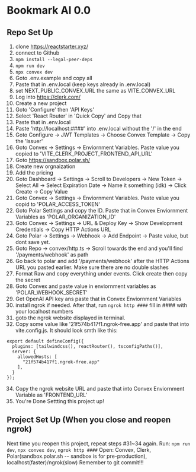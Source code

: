 # Bookmark AI 0.0

## Repo Set Up

1. clone https://reactstarter.xyz/
2. connect to Github
3. ```npm install --legal-peer-deps```
4. ```npm run dev```
5. ```npx convex dev```
6. Goto .env.example and copy all
7. Paste that in .env.local (keep keys already in .env.local)
8. set NEXT_PUBLIC_CONVEX_URL the same as VITE_CONVEX_URL
9. Log into https://clerk.com/ 
10. Create a new project
11. Goto 'Configure' then 'API Keys'
12. Select 'React Router' in 'Quick Copy' and Copy that
13. Paste that in .env.local
15. Paste 'http://localhost:####' into .env.local without the '/' in the end
16. Goto Configure -> JWT Templates -> Choose Convex Template -> Copy the 'Issuer'
17. Goto Convex -> Settings -> Enviornment Variables. Paste value you copied to 'VITE_CLERK_PROJECT_FRONTEND_API_URL'
18. Goto https://sandbox.polar.sh/
19. Create new orgnaization
20. Add the pricing
21. Goto Dashboard -> Settings -> Scroll to Developers -> New Token -> Select All -> Select Expiration Date -> Name it something (idk) -> Click Create -> Copy Value
22. Goto Convex -> Settings -> Enviornment Variables. Paste value you copid to 'POLAR_ACCESS_TOKEN'
23. Goto Polar Settings and copy the ID. Paste that in Convex Enviornment Variables as 'POLAR_ORGANIZATION_ID'
24. Goto Convex -> Settings -> URL & Deploy Key -> Show Development Credentials -> Copy HTTP Actions URL
25. Goto Polar -> Settings -> Webhook -> Add Endpoint -> Paste value, but dont save yet.
26. Goto Repo -> convex/http.ts -> Scroll towards the end and you'll find '/payments/webhook' as path
27. Go back to polar and add '/payments/webhook' after the HTTP Actions URL you pasted earlier. Make sure there are no double slashes
28. Format Raw and copy everything under events. Click create then copy the secret
29. Goto Convex and paste value in enviornment variables as 'POLAR_WEBHOOK_SECRET'
30. Get OpenAI API key ans paste that in Convex Enviornment Variables
31. install ngrok if needed. After that, run ```ngrok http ####``` fill in #### with your localhost numbers
32. goto the ngrok website displayed in terminal. 
33. Copy some value like '21f574b417f1.ngrok-free.app' and paste that into vite.config.js. It should look smth like this:
```
export default defineConfig({
  plugins: [tailwindcss(), reactRouter(), tsconfigPaths()],
  server: {
    allowedHosts: [
      "21f574b417f1.ngrok-free.app"
    ],
  }
});
```
34. Copy the ngrok website URL and paste that into Convex Enviornment Variable as 'FRONTEND_URL'
35. You're Done Settting this project up!

## Project Set Up (When you close and reopen ngrok)

Next time you reopen this project, repeat steps #31~34 again.
Run: ```npm run dev```, ```npx convex dev```, ```ngrok http ####```
Open: Convex, Clerk, Polar(sandbox.polar.sh -- sandbox is for pre-production), localhost(faster)/ngrok(slow)
Remember to git commit!!!
